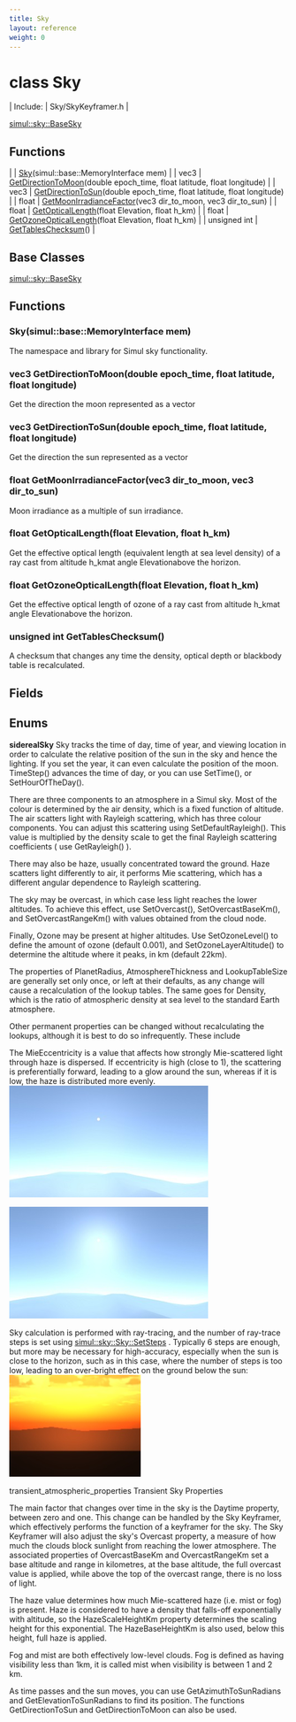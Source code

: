 ```yaml
---
title: Sky
layout: reference
weight: 0
---
```

class Sky
===

| Include: | Sky/SkyKeyframer.h |


[simul::sky::BaseSky](/ref/simul/sky/basesky)

Functions
---

|  | [Sky](#Sky)(simul::base::MemoryInterface mem) |
| vec3 | [GetDirectionToMoon](#GetDirectionToMoon)(double epoch_time, float latitude, float longitude) |
| vec3 | [GetDirectionToSun](#GetDirectionToSun)(double epoch_time, float latitude, float longitude) |
| float | [GetMoonIrradianceFactor](#GetMoonIrradianceFactor)(vec3 dir_to_moon, vec3 dir_to_sun) |
| float | [GetOpticalLength](#GetOpticalLength)(float Elevation, float h_km) |
| float | [GetOzoneOpticalLength](#GetOzoneOpticalLength)(float Elevation, float h_km) |
| unsigned int | [GetTablesChecksum](#GetTablesChecksum)() |


Base Classes
---
[simul::sky::BaseSky](/ref/simul/sky/basesky)

Functions
---

### <a name="Sky"/> Sky(simul::base::MemoryInterface mem)
The namespace and library for Simul sky functionality.

### <a name="GetDirectionToMoon"/>vec3 GetDirectionToMoon(double epoch_time, float latitude, float longitude)
Get the direction the moon represented as a vector

### <a name="GetDirectionToSun"/>vec3 GetDirectionToSun(double epoch_time, float latitude, float longitude)
Get the direction the sun represented as a vector

### <a name="GetMoonIrradianceFactor"/>float GetMoonIrradianceFactor(vec3 dir_to_moon, vec3 dir_to_sun)
Moon irradiance as a multiple of sun irradiance.

### <a name="GetOpticalLength"/>float GetOpticalLength(float Elevation, float h_km)
Get the effective optical length (equivalent length at sea level density) of a ray
cast from altitude h_kmat angle Elevationabove the horizon.

### <a name="GetOzoneOpticalLength"/>float GetOzoneOpticalLength(float Elevation, float h_km)
Get the effective optical length of ozone of a ray cast from altitude h_kmat angle Elevationabove the horizon.

### <a name="GetTablesChecksum"/>unsigned int GetTablesChecksum()
A checksum that changes any time the density, optical depth or blackbody table is recalculated.

Fields
---

Enums
---

**siderealSky**  Sky tracks the time of day, time of year, and viewing location in order to
calculate the relative position of the sun in the sky and hence the lighting.
If you set the year, it can even calculate the position of the moon.
TimeStep() advances the time of day, or you can use SetTime(), or SetHourOfTheDay().

There are three components to an atmosphere in a Simul sky. Most of the colour is determined by the
air density, which is a fixed function of altitude. The air scatters light with Rayleigh scattering, which has three
colour components. You can adjust this scattering using SetDefaultRayleigh(). This value is multiplied
by the density scale to get the final Rayleigh scattering coefficients ( use GetRayleigh() ).

There may also be haze, usually concentrated toward the ground. Haze scatters light differently to air,
it performs Mie scattering, which has a different angular dependence to Rayleigh scattering.

The sky may be overcast, in which case less light reaches the lower altitudes. To achieve this effect, use
SetOvercast(), SetOvercastBaseKm(), and SetOvercastRangeKm() with values obtained from the cloud node.

Finally, Ozone may be present at higher altitudes. Use SetOzoneLevel() to define the amount of ozone (default 0.001),
and SetOzoneLayerAltitude() to determine the altitude where it peaks, in km (default 22km).

The properties of PlanetRadius, AtmosphereThickness and LookupTableSize are generally set only once, or left at their defaults, as
any change will cause a recalculation of the lookup tables. The same goes for Density, which is the ratio of atmospheric density
at sea level to the standard Earth atmosphere.

Other permanent properties can be changed without recalculating the lookups, although it is best to do so infrequently. These include

The MieEccentricity is a value that affects how strongly Mie-scattered light through haze is dispersed. If eccentricity is high (close to 1),
the scattering is preferentially forward, leading to a glow around the sun, whereas if it is low, the haze is distributed more evenly.
![](/Images/eccentricity_low.png)

![](/Images/eccentricity_high.png)


Sky calculation is performed with ray-tracing, and the number of ray-trace steps is set using [simul::sky::Sky::SetSteps](/ref/simul/sky/sky/setsteps)
.
Typically 6 steps are enough, but more may be necessary for high-accuracy, especially when the sun is close to the horizon, such as in this case,
where the number of steps is too low, leading to an over-bright effect on the ground below the sun:
![](/Images/sky_steps_too_low.png)


transient_atmospheric_properties Transient Sky Properties

The main factor that changes over time in the sky is the Daytime property, between zero and one. This change can be handled by the
Sky Keyframer, which effectively performs the function of a keyframer for the sky. The Sky Keyframer will also adjust the sky's
Overcast property, a measure of how much the clouds block sunlight from reaching the lower atmosphere. The associated properties
of OvercastBaseKm and OvercastRangeKm set a base altitude and range in kilometres, at the base altitude, the full overcast
value is applied, while above the top of the overcast range, there is no loss of light.

The haze value determines how much Mie-scattered haze (i.e. mist or fog) is present. Haze is considered to have a density that falls-off
exponentially with altitude, so the HazeScaleHeightKm property determines the scaling height for this exponential. The
HazeBaseHeightKm is also used, below this height, full haze is applied.

Fog and mist are both effectively low-level clouds. Fog is defined as having visibility less than 1km, it is called mist when visibility
is between 1 and 2 km.

As time passes and the sun moves, you can use GetAzimuthToSunRadians and GetElevationToSunRadians to find its position.
The functions GetDirectionToSun and GetDirectionToMoon can also be used.
